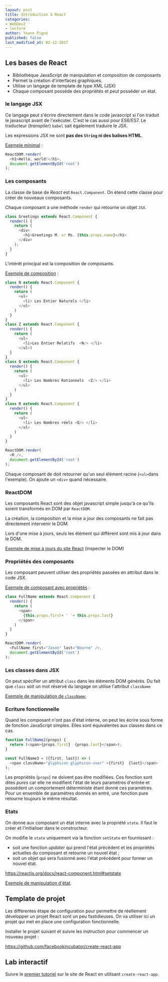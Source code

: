 ```yaml
---
layout: post
title: Introduction à React
categories:
- WebDev2
- lecture
author: Yoann Pigné
published: false
last_modified_at: 02-12-2017
---
```


## Les bases de React

- Bibliothèque JavaScript de manipulation et composition de composants
- Permet la création d'interfaces graphiques.
- Utilise un langage de template de type XML (JSX)
- Chaque composant possède des propriétés et *peut* posséder un état.


### le langage JSX

Ce langage peut s'écrire directement dans le code javascript si l'on traduit le javascript avant de l'exécuter. C'est le cas aussi pour ES6/ES7. Le traducteur (*transpiler*) `babel` sait également traduire le JSX.

Les expressions JSX ne sont **pas des `String` ni des balises HTML**.

[Exemple minimal](http://codepen.io/gaearon/pen/ZpvBNJ?editors=0010) :

```js
ReactDOM.render(
  <h1>Hello, world!</h1>,
  document.getElementById('root')
);
```




### Les composants

La classe de base de *React* est `React.Component`. On étend cette classe pour créer de nouveaux composants.

Chaque composant a une méthode `render` qui retourne un objet `JSX`.

```js
class Greetings extends React.Component {
  render() {
    return (
      <div>
        <h1>Greetings M. or Ms. {this.props.name}</h1>  
      </div>
    );
  }
}
```

L'intérêt principal est la composition de composants.

[Exemple de composition](http://codepen.io/pigne/pen/XNeRXO?editors=0012)  :

```js
class N extends React.Component {
  render() {
    return (
      <ul>
        <li> Les Entier Naturels </li>
      </ul>
    )
  }
}
class Z extends React.Component {
  render() {
    return (
      <ul>
        <li>Les Entier Relatifs  <N/> </li>
      </ul>)
  }
}
class Q extends React.Component {
  render() {
    return (
      <ul>
        <li> Les Nombres Rationnels  <Z/> </li>
      </ul>
    )
  }
}
class R extends React.Component {
  render() {
    return (
      <ul>
        <li> Les Nombres réels <Q/> </li>
      </ul>
    )
  }
}

ReactDOM.render(
  <R />,
  document.getElementById('root')
);
```

Chaque composant de doit retourner qu'un seul élément racine (`<ul>`dans l'exemple). On ajoute un `<div>` quand nécessaire.


### ReactDOM

Les composants React sont des objet javascript simple jusqu'à ce qu'ils soient transformés en DOM par `ReactDOM`.

La création, la composition et la mise a jour des composants ne fait pas directement intervenir le DOM.

Lors d'une mise à jours, seuls les élément qui diffèrent sont mis à jour dans le DOM.


[Exemple de mise à jours du site React](http://codepen.io/gaearon/pen/gwoJZk?editors=0010) (inspecter le DOM)









### Propriétés des composants


Les composant peuvent utiliser des propriétés passées en attribut dans le code JSX.


[Exemple de composant avec propriétés](http://codepen.io/pigne/pen/LbzyBN?editors=0010) :

```js
class FullName extends React.Component {
  render() {
    return (
      <span>
        {this.props.first+ ' '+ this.props.last}
      </span>
    )
  }
}

ReactDOM.render(
  <FullName first="Jason" last="Bourne" />,
  document.getElementById('root')
);
```



### Les classes dans JSX

On peut spécifier un attribut `class` dans les éléments DOM générés. Du fait que `class` soit un mot réservé du langage on utilise l'attribut `className`

[Exemple de manipulation de `className`](http://codepen.io/pigne/pen/qqPjjj?editors=0010);




### Ecriture fonctionnelle

Quand les composant n'ont pas d'état interne, on peut les écrire sous forme de fonction JavaScript simples. Elles sont équivalentes aux classes dans ce cas.

```js
function FullName2(props) {
  return (<span>{props.first}  {props.last}</span>);
}

const FullName3 = ({first, last}) => (
  <span className="glyphicon glyphicon-user" >{first}  {last}</span>
);
```

Les propriétés (`props`) ne doivent pas être modifiées. Ces fonction sont dites *pures* car elle ne modifient l'état de leurs paramètres d'entrée et possèdent un comportement déterministe étant donné ces paramètres. Pour un ensemble de paramètres donnés en entré, une fonction pure retourne toujours le même résultat.


### Etats

On donne aux composant un état interne avec la propriété `state`. Il faut le créer et l'initialiser dans le constructeur.

On modifie le `state`  uniquement via la fonction `setState` en fournissant :

- soit une fonction *updater* qui prend l'état précédent et les propriétés actuelles du composant et retourne un nouvel état ;
- soit un objet qui sera fusionné avec l'état précédent pour former un nouvel état. 

<https://reactjs.org/docs/react-component.html#setstate>


[Exemple de manipulation d'état](http://codepen.io/pigne/pen/rWGwvM?editors=0010).


## Template de projet 

Les différentes étape de configuration pour permettre de réellement développer un projet React sont un peu fastidieuses. On va utiliser ici un projet qui met en place une configuration fonctionnelle.

Installer le projet suivant et suivre les instruction pour commencer un nouveau projet :

<https://github.com/facebookincubator/create-react-app>



## Lab interactif

Suivre le [premier tutoriel](https://facebook.github.io/react/tutorial/tutorial.html) sur le site de React en utilisant `create-react-app`.




